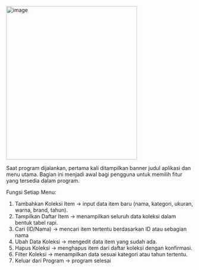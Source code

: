 <img width="352" height="413" alt="image" src="https://github.com/user-attachments/assets/255a18a5-9bb8-47d5-b67a-a3c491dfbe9a" />

Saat program dijalankan, pertama kali ditampilkan banner judul aplikasi dan menu utama. Bagian ini menjadi awal bagi pengguna untuk memilih fitur yang tersedia dalam program.

Fungsi Setiap Menu:
1. Tambahkan Koleksi Item → input data item baru (nama, kategori, ukuran, warna, brand, tahun).
2. Tampilkan Daftar Item → menampilkan seluruh data koleksi dalam bentuk tabel rapi.
3. Cari (ID/Nama) → mencari item tertentu berdasarkan ID atau sebagian nama
4. Ubah Data Koleksi → mengedit data item yang sudah ada.
5. Hapus Koleksi → menghapus item dari daftar koleksi dengan konfirmasi.
6. Filter Koleksi → menampilkan data sesuai kategori atau tahun tertentu.
7. Keluar dari Program → program selesai
